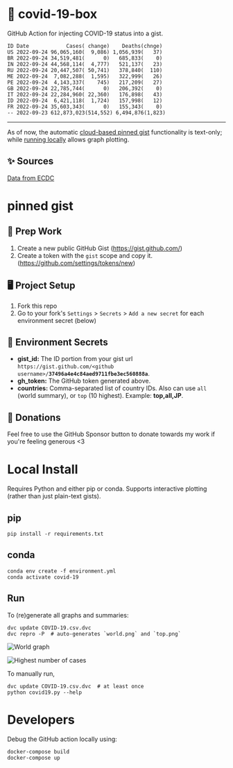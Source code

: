 # 🏥 covid-19-box

GitHub Action for injecting COVID-19 status into a gist.

```
ID Date            Cases( change)    Deaths(chnge)
US 2022-09-24 96,065,160(  9,086) 1,056,939(   37)
BR 2022-09-24 34,519,481(      0)   685,833(    0)
IN 2022-09-24 44,568,114(  4,777)   521,137(   23)
RU 2022-09-24 20,447,507( 50,741)   378,840(  110)
ME 2022-09-24  7,082,288(  1,595)   322,999(   26)
PE 2022-09-24  4,143,337(    745)   217,209(   27)
GB 2022-09-24 22,785,744(      0)   206,392(    0)
IT 2022-09-24 22,284,960( 22,360)   176,898(   43)
ID 2022-09-24  6,421,118(  1,724)   157,998(   12)
FR 2022-09-24 35,603,343(      0)   155,343(    0)
-- 2022-09-23 612,873,023(514,552) 6,494,876(1,823)
```

---

As of now, the automatic [cloud-based pinned gist](#pinned-gist) functionality is text-only;
while [running locally](#local-install) allows graph plotting.

## ✨ Sources

[Data from ECDC](https://www.ecdc.europa.eu/en/publications-data/download-todays-data-geographic-distribution-covid-19-cases-worldwide)

# pinned gist

## 🎒 Prep Work
1. Create a new public GitHub Gist (https://gist.github.com/)
1. Create a token with the `gist` scope and copy it. (https://github.com/settings/tokens/new)

## 🖥 Project Setup
1. Fork this repo
1. Go to your fork's `Settings` > `Secrets` > `Add a new secret` for each environment secret (below)

## 🤫 Environment Secrets
- **gist_id:** The ID portion from your gist url `https://gist.github.com/<github username>/`**`37496a4e4c84aed9711fbe3ec560888a`**.
- **gh_token:** The GitHub token generated above.
- **countries:** Comma-separated list of country IDs. Also can use `all` (world summary), or `top` (10 highest). Example: **top,all,JP**.

## 💸 Donations

Feel free to use the GitHub Sponsor button to donate towards my work if you're feeling generous <3

# Local Install

Requires Python and either pip or conda. Supports interactive plotting (rather than just plain-text gists).

## pip

```
pip install -r requirements.txt
```

## conda

```
conda env create -f environment.yml
conda activate covid-19
```

## Run

To (re)generate all graphs and summaries:

```
dvc update COVID-19.csv.dvc
dvc repro -P  # auto-generates `world.png` and `top.png`
```

![World graph](world.png)

![Highest number of cases](top.png)

To manually run,

```
dvc update COVID-19.csv.dvc  # at least once
python covid19.py --help
```

# Developers

Debug the GitHub action locally using:

```
docker-compose build
docker-compose up
```
